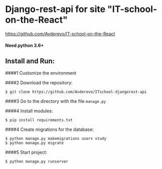 # Django-rest-api for site  "IT-school-on-the-React" 
https://github.com/Avderevo/IT-school-on-the-React

#### Need python 3.6+

## Install and Run:

####1 Customize the environment

####2 Download the repository:
```
$ git clone https://github.com/Avderevo/ITschool-djangorest-api

```

####3 Go to the directory with the file  ```manage.py```

####4 Install modules:

```angular2html
$ pip install requirements.txt
```

####4 Create migrations for the database:
```angular2html
$ python manage.py makemigrations users study
$ python manage.py migrate
```
####5  Start project:

```angular2html
$ python manage.py runserver
```
